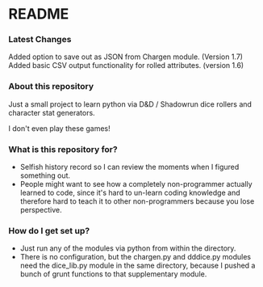 # README #

### Latest Changes ###
Added option to save out as JSON from Chargen module. (Version 1.7)
Added basic CSV output functionality for rolled attributes. (version 1.6)

### About this repository ###
Just a small project to learn python via D&D / Shadowrun dice rollers and character stat generators.

I don't even play these games!

### What is this repository for? ###

* Selfish history record so I can review the moments when I figured something out.
* People might want to see how a completely non-programmer actually learned to code, since it's hard to un-learn coding knowledge and therefore hard to teach it to other non-programmers because you lose perspective.

### How do I get set up? ###

* Just run any of the modules via python from within the directory.
* There is no configuration, but the chargen.py and dddice.py modules need the dice_lib.py module in the same directory, because I pushed a bunch of grunt functions to that supplementary module.

